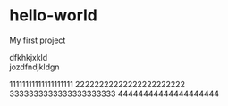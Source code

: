 # hello-world
My first project

dfkhkjxkld\
jozdfndjkldgn





11111111111111111111
22222222222222222222222
3333333333333333333333
44444444444444444444
